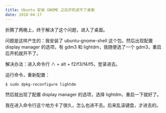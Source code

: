 ```yaml
---
title: Ubuntu 安装 GNOME 之后开机进不了桌面
date: 2018-04-17
---
```


折腾了两晚上，终于解决了这个问题，进入了桌面。

问题是这样产生的：我安装了 ubuntu-gnome-shell 这个包，然后出现配置 display manager 的选项，有 gdm3 和 lightdm，我随便选了一个 gdm3，重启后开机就开不了。

解决办法：进入命令行 ∧ + alt + f2/f3/f4/f5，登录进去。

运行命令，重新配置：

``` shell
$ sudo dpkg-reconfigure lightdm
```

然后就出现了配置 display manager 的选项，选择 lightdm，重启一下就好了。

我在进入命令行这个地方卡了很久，怎么也进不去。后来乱滚键盘，才进去的。